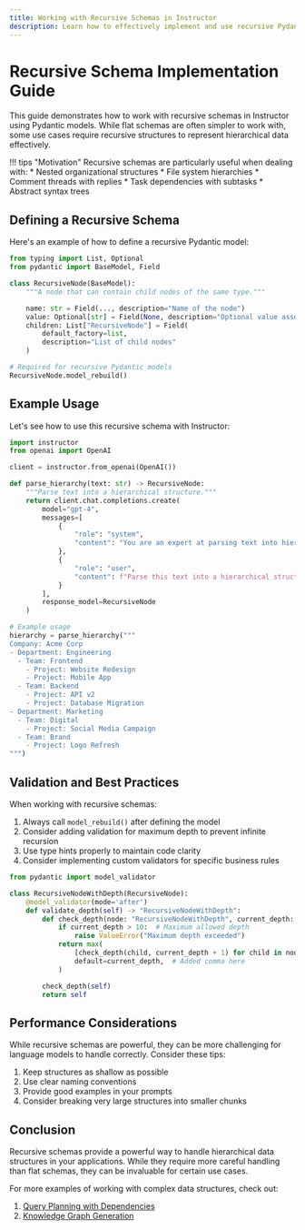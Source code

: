 ```yaml
---
title: Working with Recursive Schemas in Instructor
description: Learn how to effectively implement and use recursive Pydantic models for handling nested and hierarchical data structures.
---
```


# Recursive Schema Implementation Guide

This guide demonstrates how to work with recursive schemas in Instructor using Pydantic models. While flat schemas are often simpler to work with, some use cases require recursive structures to represent hierarchical data effectively.

!!! tips "Motivation"
    Recursive schemas are particularly useful when dealing with:
    * Nested organizational structures
    * File system hierarchies
    * Comment threads with replies
    * Task dependencies with subtasks
    * Abstract syntax trees

## Defining a Recursive Schema

Here's an example of how to define a recursive Pydantic model:

```python
from typing import List, Optional
from pydantic import BaseModel, Field

class RecursiveNode(BaseModel):
    """A node that can contain child nodes of the same type."""

    name: str = Field(..., description="Name of the node")
    value: Optional[str] = Field(None, description="Optional value associated with the node")
    children: List["RecursiveNode"] = Field(
        default_factory=list,
        description="List of child nodes"
    )

# Required for recursive Pydantic models
RecursiveNode.model_rebuild()
```

## Example Usage

Let's see how to use this recursive schema with Instructor:

```python
import instructor
from openai import OpenAI

client = instructor.from_openai(OpenAI())

def parse_hierarchy(text: str) -> RecursiveNode:
    """Parse text into a hierarchical structure."""
    return client.chat.completions.create(
        model="gpt-4",
        messages=[
            {
                "role": "system",
                "content": "You are an expert at parsing text into hierarchical structures."
            },
            {
                "role": "user",
                "content": f"Parse this text into a hierarchical structure: {text}"
            }
        ],
        response_model=RecursiveNode
    )

# Example usage
hierarchy = parse_hierarchy("""
Company: Acme Corp
- Department: Engineering
  - Team: Frontend
    - Project: Website Redesign
    - Project: Mobile App
  - Team: Backend
    - Project: API v2
    - Project: Database Migration
- Department: Marketing
  - Team: Digital
    - Project: Social Media Campaign
  - Team: Brand
    - Project: Logo Refresh
""")
```

## Validation and Best Practices

When working with recursive schemas:

1. Always call `model_rebuild()` after defining the model
2. Consider adding validation for maximum depth to prevent infinite recursion
3. Use type hints properly to maintain code clarity
4. Consider implementing custom validators for specific business rules

```python
from pydantic import model_validator

class RecursiveNodeWithDepth(RecursiveNode):
    @model_validator(mode='after')
    def validate_depth(self) -> "RecursiveNodeWithDepth":
        def check_depth(node: "RecursiveNodeWithDepth", current_depth: int = 0) -> int:
            if current_depth > 10:  # Maximum allowed depth
                raise ValueError("Maximum depth exceeded")
            return max(
                [check_depth(child, current_depth + 1) for child in node.children],
                default=current_depth,  # Added comma here
            )

        check_depth(self)
        return self
```

## Performance Considerations

While recursive schemas are powerful, they can be more challenging for language models to handle correctly. Consider these tips:

1. Keep structures as shallow as possible
2. Use clear naming conventions
3. Provide good examples in your prompts
4. Consider breaking very large structures into smaller chunks

## Conclusion

Recursive schemas provide a powerful way to handle hierarchical data structures in your applications. While they require more careful handling than flat schemas, they can be invaluable for certain use cases.

For more examples of working with complex data structures, check out:
1. [Query Planning with Dependencies](planning-tasks.md)
2. [Knowledge Graph Generation](knowledge_graph.md)
